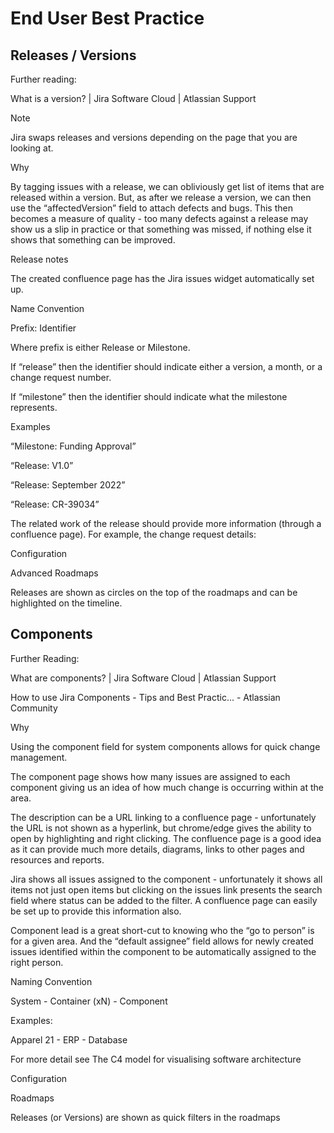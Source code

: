 # End User Best Practice

## Releases / Versions

Further reading:

What is a version? | Jira Software Cloud | Atlassian Support

Note

Jira swaps releases and versions depending on the page that you are looking at.

Why

By tagging issues with a release, we can obliviously get list of items that are released within a version. But, as after we release a version, we can then use the “affectedVersion” field to attach defects and bugs. This then becomes a measure of quality - too many defects against a release may show us a slip in practice or that something was missed, if nothing else it shows that something can be improved.

Release notes

The created confluence page has the Jira issues widget automatically set up.

Name Convention

Prefix: Identifier

Where prefix is either Release or Milestone.

If “release” then the identifier should indicate either a version, a month, or a change request number.

If “milestone” then the identifier should indicate what the milestone represents.

Examples

“Milestone: Funding Approval”

“Release: V1.0”

“Release: September 2022”

“Release: CR-39034”

The related work of the release should provide more information (through a confluence page). For example, the change request details:

Configuration

Advanced Roadmaps

Releases are shown as circles on the top of the roadmaps and can be highlighted on the timeline.



## Components

Further Reading:

What are components? | Jira Software Cloud | Atlassian Support

How to use Jira Components - Tips and Best Practic... - Atlassian Community

Why

Using the component field for system components allows for quick change management.

The component page shows how many issues are assigned to each component giving us an idea of how much change is occurring within at the area.

The description can be a URL linking to a confluence page - unfortunately the URL is not shown as a hyperlink, but chrome/edge gives the ability to open by highlighting and right clicking. The confluence page is a good idea as it can provide much more details, diagrams, links to other pages and resources and reports.

Jira shows all issues assigned to the component - unfortunately it shows all items not just open items but clicking on the issues link presents the search field where status can be added to the filter. A confluence page can easily be set up to provide this information also.

Component lead is a great short-cut to knowing who the “go to person” is for a given area. And the “default assignee” field allows for newly created issues identified within the component to be automatically assigned to the right person.

Naming Convention

System - Container (xN) - Component

Examples:

Apparel 21 - ERP - Database

For more detail see The C4 model for visualising software architecture

Configuration

Roadmaps

Releases (or Versions) are shown as quick filters in the roadmaps

